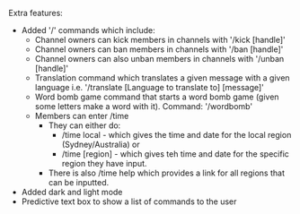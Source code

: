 Extra features:
- Added '/' commands which include:
    - Channel owners can kick members in channels with '/kick [handle]'
    - Channel owners can ban members in channels with '/ban [handle]'
    - Channel owners can also unban members in channels with '/unban [handle]'
    - Translation command which translates a given message with a given language i.e. '/translate [Language to translate to] [message]'
    - Word bomb game command that starts a word bomb game (given some letters make a word with it). Command: '/wordbomb'
    - Members can enter /time
        - They can either do:
            - /time local - which gives the time and date for the local region (Sydney/Australia) or
            - /time [region] - which gives teh time and date for the specific region they have input.
        - There is also /time help which provides a link for all regions that can be inputted.
- Added dark and light mode
- Predictive text box to show a list of commands to the user
